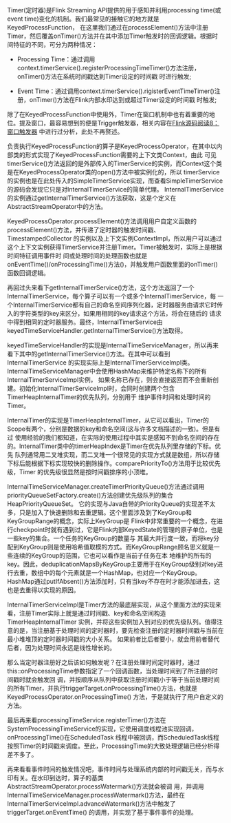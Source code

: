 Timer(定时器)是Flink Streaming API提供的用于感知并利用processing time(或event time)变化的机制。我们最常见的接触它的地方就是KeyedProcessFunction，
在这里我们通过在processElement()方法中注册Timer，然后覆盖onTimer()方法并在其中添加Timer触发时的回调逻辑。根据时间特征的不同，可分为两种情况：
  * Processing Time：通过调用context.timerService().registerProcessingTimeTimer()方法注册，onTimer()方法在系统时间戳达到Timer设定的时间戳
  时进行触发;

  * Event Time：通过调用context.timerService().rigisterEventTimeTimer()注册，onTimer()方法在Flink内部水印达到或超过Timer设定的时间戳
  时触发;

除了在KeyedProcessFunction中使用外，Timer在窗口机制中也有着重要的地位。提及窗口，最容易想到的便是Trigger触发器，相关内容在[Flink源码阅读8：窗口触发器](/Flink源码阅读8-窗口触发器/)
中进行过分析，此处不再赘述。

负责执行KeyedProcessFunction的算子是KeyedProcessOperator，在其中以内部类的形式实现了KeyedProcessFunction需要的上下文类Context，由此
可见timerService()方法返回的是外部传入的TimerService的实例，而Context这个类是在KeyedProcessOperator类的open()方法中被实例化的，所以
timerService的实例也是在此处传入的SimpleTimerService实现，而查看SimpleTimerService的源码会发现它只是对InternalTimerService的简单代理。
InternalTimerService的实例通过getInternalTimerService()方法获取，这是个定义在AbstractStreamOperator中的方法。

KeyedProcessOperator.processElement()方法调用用户自定义函数的processElement()方法，并传递了定时器的触发时间戳、TimestampedCollector
的实例以及上下文实例ContextImpl，所以用户可以通过这个上下文实例获得TimerService并注册Timer。Timer被触发时，实际上是根据时间特征调用事件时
间或处理时间的处理函数也就是onEventTime()/onProcessingTime()方法()，并触发用户函数里面的onTimer()函数回调逻辑。

再回过头来看下getInternalTimerService()方法，这个方法返回了一个InternalTimerService，每个算子可以有一个或多个InternalTimerService，每
一个InternalTimerService都有自己的命名空间序列化器，定时器服务由请求它时传入的字符类型的key来区分，如果用相同的key请求这个方法，将会在随后的
请求中得到相同的定时器服务。最终，InternalTimerService由keyedTimeServiceHandler.getInternalTimerService()方法取得。

keyedTimeServiceHandler的实现是InternalTimeServiceManager，所以再来看下其中的getInternalTimerService()方法。在其中可以看到InternalTimerService
的实现实际上是InternalTimerServiceImpl类。InternalTimeServiceManager中会使用HashMap来维护特定名称下的所有InternalTimerServiceImpl实例，
如果名称已存在，则会直接返回而不会重新创建。初始化InternalTimerServiceImpl时，会同时创建两个包含TimerHeapInternalTimer的优先队列，分别用于
维护事件时间和处理时间的Timer。

InternalTimer的实现是TimerHeapInternalTimer，从它可以看出，Timer的Scope有两个，分别是数据的key和命名空间(这与许多文档描述的一致)。但是有过
使用经验的我们都知道，在实际的使用过程中其实是感知不到命名空间的存在的。InternalTimer类中的timerHeapIndex是Timer在优先队列里存储的下标。优先
队列通常用二叉堆实现，而二叉堆一个很常见的实现方式就是数组，所以存储下标后能根据下标实现较快的删除操作。comparePriorityTo()方法用于比较优先级，Timer
的优先级很显然是按时间戳排序的小顶堆。

InternalTimeServiceManager.createTimerPriorityQueue()方法通过调用priorityQueueSetFactory.create()方法创建优先级队列的集合HeapPriorityQueueSet。
它的实现与Java自带的PriorityQueue的实现差不太多，只是加入了快速删除和去重逻辑。这个里面涉及到了KeyGroup和KeyGroupRange的概念，实际上KeyGroup是
Flink中非常重要的一个概念，在进行checkpoint时就有遇到过，它是Flink内部KeyedState的管理的原子单位，也是一些key的集合。一个任务的KeyGroup的数量与
其最大并行度一致，而将key分配到KeyGroup则是使用哈希值取模的方式。而KeyGroupRange顾名思义就是一些连续的KeyGroup的范围，它也可以看作是当前子任务在本
地维护的所有的key。因此，deduplicationMapsByKeyGroup主要用于在KeyGroup级别对key进行去重，数组中的每个元素就是一个HashMap，也对应一个KeyGroup。
HashMap通过putIfAbsent()方法添加时，只有当key不存在时才能添加进去，这也是去重得以实现的原因。

InternalTimerServiceImpl是Timer方法的最底层实现，从这个里面方法的实现来看，注册Timer实际上就是通过时间戳、key和命名空间构造TimerHeapInternalTimer
实例，并将这些实例加入到对应的优先级队列。值得注意的是，当注册基于处理时间的定时器时，要先检查注册的定时器时间戳与当前在最小堆堆顶的定时器时间戳的大小关系。
如果前者比后者要小，就会用前者替代后者，因为处理时间永远是线性增长的。

那么当定时器注册好之后该如何触发呢？在注册处理时间定时器时，通过this::onProcessingTime参数指定了一个回调函数，当处理时间到了所注册的时间戳时就会触发回
调，并按顺序从队列中获取注册时间戳小于等于当前处理时间的所有Timer，并执行triggerTarget.onProcessingTime()方法，也就是KeyedProcessOperator.onProcessingTime()
方法，于是就执行了用户自定义的方法。

最后再来看processingTimeService.registerTimer()方法在SystemProcessingTimeService的实现，它使用调度线程池实现回调，onProcessingTime()在ScheduledTask
线程中被回调，而ScheduledTask线程按照Timer的时间戳来调度。至此，ProcessingTime的大致处理逻辑已经分析得差不多了。

再来看看事件时间的触发情况吧，事件时间与处理系统内部的时间戳无关，而与水印有关。在水印到达时，算子的基类AbstractStreamOperator.processWatermark()方法就会被调
用，并调用InternalTimeServiceManager.processWatermark()方法，最终在InternalTimerServiceImpl.advanceWatermark()方法中触发了triggerTarget.onEventTime()
的调用，并实现了基于事件事件的处理。
